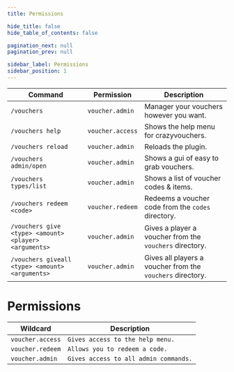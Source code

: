 ```yaml
---
title: Permissions

hide_title: false
hide_table_of_contents: false

pagination_next: null
pagination_prev: null

sidebar_label: Permissions
sidebar_position: 1
---
```

| Command                                               | Permission       | Description                                                |
|-------------------------------------------------------|------------------|------------------------------------------------------------|
| `/vouchers`                                           | `voucher.admin`  | Manager your vouchers however you want.                    |
| `/vouchers help`                                      | `voucher.access` | Shows the help menu for crazyvouchers.                     |
| `/vouchers reload`                                    | `voucher.admin`  | Reloads the plugin.                                        |
| `/vouchers admin/open`                                | `voucher.admin`  | Shows a gui of easy to grab vouchers.                      |
| `/vouchers types/list`                                | `voucher.admin`  | Shows a list of voucher codes & items.                     |
| `/vouchers redeem <code>`                             | `voucher.redeem` | Redeems a voucher code from the `codes` directory.         |
| `/vouchers give <type> <amount> <player> <arguments>` | `voucher.admin`  | Gives a player a voucher from the `vouchers` directory.    |
| `/vouchers giveall <type> <amount> <arguments>`       | `voucher.admin`  | Gives all players a voucher from the `vouchers` directory. |

# Permissions

| Wildcard         | Description                           |
|------------------|---------------------------------------|
| `voucher.access` | `Gives access to the help menu.`      |
| `voucher.redeem` | `Allows you to redeem a code.`        |
| `voucher.admin`  | `Gives access to all admin commands.` |